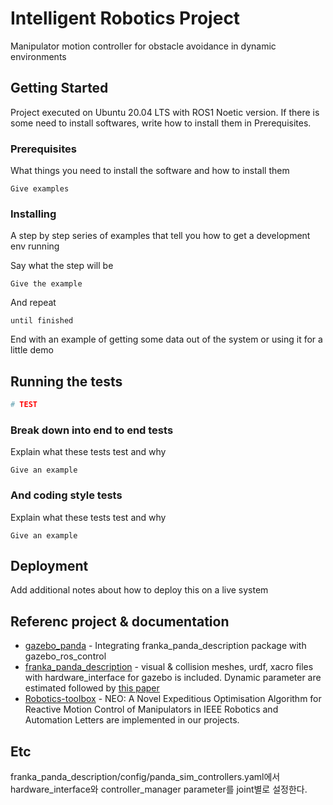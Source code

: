 # Intelligent Robotics Project
Manipulator motion controller for obstacle avoidance in dynamic environments

## Getting Started

Project executed on Ubuntu 20.04 LTS with ROS1 Noetic version. If there is some need to install softwares, write how to install them in Prerequisites.

### Prerequisites

What things you need to install the software and how to install them

```
Give examples
```

### Installing

A step by step series of examples that tell you how to get a development env running

Say what the step will be

```
Give the example
```

And repeat

```
until finished
```

End with an example of getting some data out of the system or using it for a little demo

## Running the tests

```bash
# TEST
```

### Break down into end to end tests

Explain what these tests test and why

```
Give an example
```

### And coding style tests

Explain what these tests test and why

```
Give an example
```

## Deployment

Add additional notes about how to deploy this on a live system

## Referenc project & documentation

* [gazebo_panda](https://github.com/justagist/gazebo_panda) - Integrating franka_panda_description package with gazebo_ros_control 
* [franka_panda_description](https://github.com/justagist/franka_panda_description) - visual & collision meshes, urdf, xacro files with hardware_interface for gazebo is included. Dynamic parameter are estimated followed by [this paper](https://inria.hal.science/hal-02265293/document)
* [Robotics-toolbox](https://github.com/petercorke/robotics-toolbox-python) - NEO: A Novel Expeditious Optimisation Algorithm for Reactive Motion Control of Manipulators in IEEE Robotics and Automation Letters are implemented in our projects.

## Etc
franka_panda_description/config/panda_sim_controllers.yaml에서 hardware_interface와 controller_manager parameter를 joint별로 설정한다.


<!-- ## Intelligent Robotics project
### Setup
Environment: ROS1 noetic 
```bash
# TEST CODE
```

## Reference
gazebo panda 
https://github.com/justagist/gazebo_panda

franka panda description
https://github.com/justagist/franka_panda_description

## ETC
config panda_sim_controllers.yaml에서 hardware_interface와 controller_manager parameter를 joint별로 설정한다. -->

